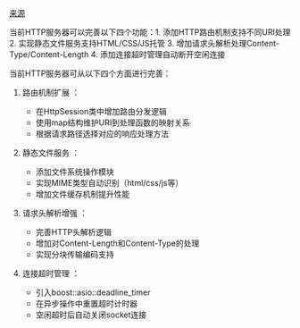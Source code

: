 [来源](https://gitee.com/secondtonone1/boostasio-learn/tree/master/network/day08-AsyncServer/day09-AsyncServer)

当前HTTP服务器可以完善以下四个功能：1. 添加HTTP路由机制支持不同URI处理 2. 实现静态文件服务支持HTML/CSS/JS托管 3. 增加请求头解析处理Content-Type/Content-Length 4. 添加连接超时管理自动断开空闲连接

当前HTTP服务器可从以下四个方面进行完善：

1. 路由机制扩展 ：
   
   - 在HttpSession类中增加路由分发逻辑
   - 使用map结构维护URI到处理函数的映射关系
   - 根据请求路径选择对应的响应处理方法
2. 静态文件服务 ：
   
   - 添加文件系统操作模块
   - 实现MIME类型自动识别（html/css/js等）
   - 增加文件缓存机制提升性能
3. 请求头解析增强 ：
   
   - 完善HTTP头解析逻辑
   - 增加对Content-Length和Content-Type的处理
   - 实现分块传输编码支持
4. 连接超时管理 ：
   
   - 引入boost::asio::deadline_timer
   - 在异步操作中重置超时计时器
   - 空闲超时后自动关闭socket连接